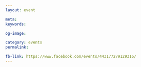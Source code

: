 ```yaml
---
layout: event

meta: 
keywords: 

og-image: 

category: events
permalink: 

fb-link: https://www.facebook.com/events/443177279129316/
---
```


